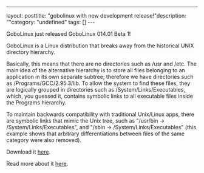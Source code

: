--- 
layout: posttitle: "gobolinux with new development release!"description: ""category: "undefined" tags: [] --- <p>GoboLinux just released GoboLinux 014.01 Beta 1!</p> <p>GoboLinux is a Linux distribution that breaks away from the historical UNIX directory hierarchy.</p> <p>Basically, this means that there are no directories such as /usr and /etc. The main idea of the alternative hierarchy is to store all files belonging to an application in its own separate subtree; therefore we have directories such as /Programs/GCC/2.95.3/lib. To allow the system to find these files, they are logically grouped in directories such as /System/Links/Executables, which, you guessed it, contains symbolic links to all executable files inside the Programs hierarchy.</p> <p>To maintain backwards compatibility with traditional Unix/Linux apps, there are symbolic links that mimic the Unix tree, such as "/usr/bin -> /System/Links/Executables", and "/sbin -> /System/Links/Executables" (this example shows that arbitrary differentiations between files of the same category were also removed).</p> <p>Download it <a href="http://www.gobolinux.org/?page=downloads">here</a>.</p> <p>Read more about it <a href="http://www.gobolinux.org/">here</a>.</p>